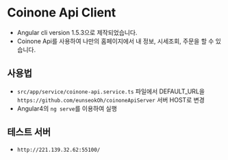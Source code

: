 # Coinone Api Client

- Angular cli version 1.5.3으로 제작되었습니다.
- Coinone Api를 사용하여 나만의 홈페이지에서 내 정보, 시세조회, 주문을 할 수 있습니다.

## 사용법

- `src/app/service/coinone-api.service.ts` 파일에서 DEFAULT_URL을 `https://github.com/eunseokOh/coinoneApiServer` 서버 HOST로 변경
- Angular4의 `ng serve`를 이용하여 실행

## 테스트 서버

- `http://221.139.32.62:55100/`
